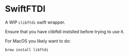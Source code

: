 # SwiftFTDI

A WIP `clibftdi` swift wrapper. 

Ensure that you have clibftdi instslled before trying to use it.

For MacOS you likely want to do: 
```
brew install libftdi
``` 
